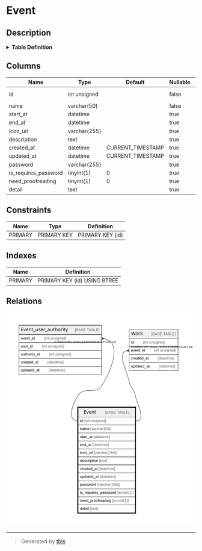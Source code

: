 # Event

## Description

<details>
<summary><strong>Table Definition</strong></summary>

```sql
CREATE TABLE `Event` (
  `id` int unsigned NOT NULL AUTO_INCREMENT,
  `name` varchar(50) COLLATE utf8mb4_unicode_ci NOT NULL,
  `start_at` datetime DEFAULT NULL,
  `end_at` datetime DEFAULT NULL,
  `icon_url` varchar(255) COLLATE utf8mb4_unicode_ci DEFAULT NULL,
  `description` text COLLATE utf8mb4_unicode_ci,
  `created_at` datetime DEFAULT CURRENT_TIMESTAMP,
  `updated_at` datetime DEFAULT CURRENT_TIMESTAMP,
  `password` varchar(255) COLLATE utf8mb4_unicode_ci DEFAULT NULL,
  `is_requires_password` tinyint(1) DEFAULT '0',
  `need_proofreading` tinyint(1) DEFAULT '0',
  `detail` text COLLATE utf8mb4_unicode_ci,
  PRIMARY KEY (`id`)
) ENGINE=InnoDB AUTO_INCREMENT=[Redacted by tbls] DEFAULT CHARSET=utf8mb4 COLLATE=utf8mb4_unicode_ci
```

</details>

## Columns

| Name | Type | Default | Nullable | Extra Definition | Children | Parents | Comment |
| ---- | ---- | ------- | -------- | ---------------- | -------- | ------- | ------- |
| id | int unsigned |  | false | auto_increment | [Event_user_authority](Event_user_authority.md) [Work](Work.md) |  |  |
| name | varchar(50) |  | false |  |  |  |  |
| start_at | datetime |  | true |  |  |  |  |
| end_at | datetime |  | true |  |  |  |  |
| icon_url | varchar(255) |  | true |  |  |  |  |
| description | text |  | true |  |  |  |  |
| created_at | datetime | CURRENT_TIMESTAMP | true | DEFAULT_GENERATED |  |  |  |
| updated_at | datetime | CURRENT_TIMESTAMP | true | DEFAULT_GENERATED |  |  |  |
| password | varchar(255) |  | true |  |  |  |  |
| is_requires_password | tinyint(1) | 0 | true |  |  |  |  |
| need_proofreading | tinyint(1) | 0 | true |  |  |  |  |
| detail | text |  | true |  |  |  |  |

## Constraints

| Name | Type | Definition |
| ---- | ---- | ---------- |
| PRIMARY | PRIMARY KEY | PRIMARY KEY (id) |

## Indexes

| Name | Definition |
| ---- | ---------- |
| PRIMARY | PRIMARY KEY (id) USING BTREE |

## Relations

![er](Event.svg)

---

> Generated by [tbls](https://github.com/k1LoW/tbls)
